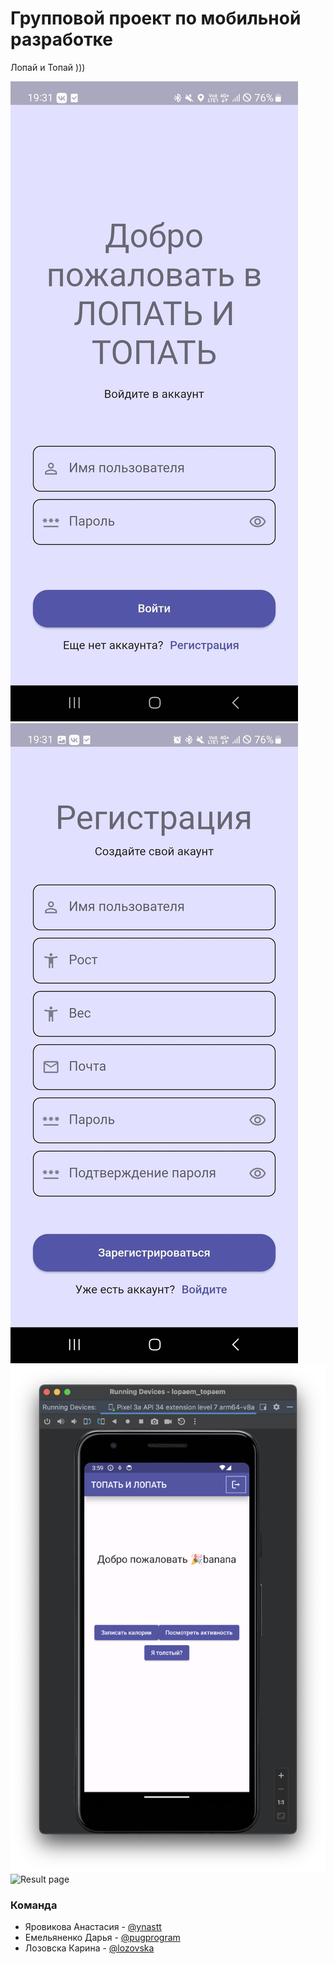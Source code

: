 # Групповой проект по мобильной разработке
Лопай и Топай )))

![](/images/1.jpg "LogIn page")
![](/images/2.jpg "SignIn page")
![](/images/3.png "Home page")
![](/images/4.jpg "Result page")

### Команда
* Яровикова Анастасия - <a href = https://github.com/ynastt> @ynastt </a>
* Емельяненко Дарья - <a href = https://github.com/pugprogram> @pugprogram </a>
* Лозовска Карина - <a href = https://github.com/lozovska> @lozovska </a>
